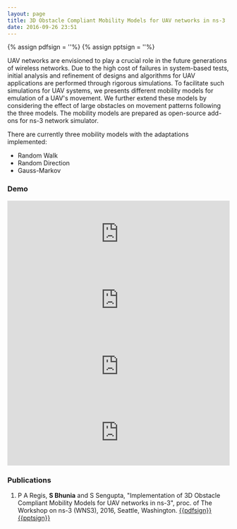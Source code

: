 ```yaml
---
layout: page
title: 3D Obstacle Compliant Mobility Models for UAV networks in ns-3
date: 2016-09-26 23:51
---
```

{% assign pdfsign = '<i class="fa fa-file-pdf-o"></i>'%}
{% assign pptsign = '<i class="fa fa-file-powerpoint-o"></i>'%}



UAV networks are envisioned to play a crucial role in the future generations of wireless networks. Due to the high cost of failures in system-based tests, initial analysis and refinement of designs and algorithms for UAV applications are performed through rigorous simulations. To facilitate such simulations for UAV systems, we presents different mobility models for emulation of a UAV's movement. We further extend these models by considering the effect of large obstacles on movement patterns following the three models. The mobility models are prepared as open-source add-ons for ns-3 network simulator.

There are currently three mobility models with the adaptations implemented:

- Random Walk
- Random Direction
- Gauss-Markov

### Demo


<div class="row">

  <div class="col-md-6">
    <iframe width="100%" src="https://www.youtube.com/embed/ACmmxe3vPjo" frameborder="0" allowfullscreen=""></iframe>
  </div>
  <div class="col-md-6">
    <iframe width="100%" src="https://www.youtube.com/embed/zJocofWmodg" frameborder="0" allowfullscreen=""></iframe>
  </div>
</div>

<div class="row">

  <div class="col-md-6">
    <iframe width="100%" src="https://www.youtube.com/embed/1m8X7NGdP3w" frameborder="0" allowfullscreen=""></iframe>
  </div>
  <div class="col-md-6">
    <iframe width="100%" src="https://www.youtube.com/embed/MFCymLmYj6U" frameborder="0" allowfullscreen=""></iframe>
  </div>
</div>


### Publications
1. P A Regis, **S Bhunia** and S Sengupta, "Implementation of 3D Obstacle Compliant Mobility Models for UAV networks in ns-3", proc. of The Workshop on ns-3 (WNS3), 2016, Seattle, Washington.  [{{pdfsign}}](/publications/manuscripts/wns3_16.pdf)  [{{pptsign}}](/publications/manuscripts/wns3_16.pptx)

